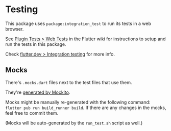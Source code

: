 # Testing

This package uses `package:integration_test` to run its tests in a web browser.

See [Plugin Tests > Web Tests](https://github.com/flutter/flutter/wiki/Plugin-Tests#web-tests)
in the Flutter wiki for instructions to setup and run the tests in this package.

Check [flutter.dev > Integration testing](https://flutter.dev/docs/testing/integration-tests)
for more info.

## Mocks

There's `.mocks.dart` files next to the test files that use them.

They're [generated by Mockito](https://github.com/dart-lang/mockito/blob/master/NULL_SAFETY_README.md#code-generation).

Mocks might be manually re-generated with the following command: `flutter pub run build_runner build`. If there are any changes in the mocks, feel free to commit them.

(Mocks will be auto-generated by the `run_test.sh` script as well.)
